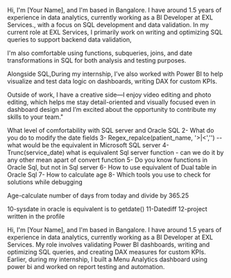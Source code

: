  
Hi, I'm [Your Name], and I'm based in Bangalore. I have around 1.5 years of experience in data analytics, currently working as a BI Developer at EXL Services., with a  focus on SQL development and data validation.
In my current role at EXL Services, I primarily work on writing and optimizing SQL queries to support backend data validation,

I'm also comfortable using functions, subqueries, joins, and date transformations in SQL for both analysis and testing purposes.

Alongside SQL,During my internship, I’ve also worked with Power BI to help visualize and test data logic on dashboards, writing DAX for custom KPIs. 

Outside of work, I have a creative side—I enjoy video editing and photo editing, which helps me stay detail-oriented and visually focused even in dashboard design
and I’m excited about the opportunity to contribute my skills to your team."

What level of comfortability with SQL server and Oracle SQL
2- What do you do to modify the date fields
3- Regex_repalce(patient_name, '>|<','')  -- what would be the equivalent in Microsoft SQL server
4- Trunc(service_date)  what is equivalent Sql server function - can we do it by any other mean apart of convert function
5- Do you know functions in Oracle Sql, but not in Sql server
6- How to use equivalent of Dual table in Oracle Sql
7- How to calculate age
8- Which tools you use to check for solutions while debugging
 
 
Age-calculate number of days from today and divide by 365.25

10-sysdate  in oracle is equivalent is to getdate()
11-Datediff
12-project written in the profile
 
Hi, I'm [Your Name], and I'm based in Bangalore. I have around 1.5 years of experience in data analytics, currently working as a BI Developer at EXL Services. My role involves validating Power BI dashboards, writing and optimizing SQL queries, and creating DAX measures for custom KPIs.
Earlier, during my internship, I built a Menu Analytics dashboard using power bi and worked on report testing and automation.
